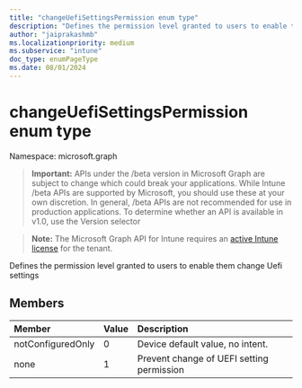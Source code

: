 ```yaml
---
title: "changeUefiSettingsPermission enum type"
description: "Defines the permission level granted to users to enable them change Uefi settings"
author: "jaiprakashmb"
ms.localizationpriority: medium
ms.subservice: "intune"
doc_type: enumPageType
ms.date: 08/01/2024
---
```


# changeUefiSettingsPermission enum type

Namespace: microsoft.graph

> **Important:** APIs under the /beta version in Microsoft Graph are subject to change which could break your applications. While Intune /beta APIs are supported by Microsoft, you should use these at your own discretion. In general, /beta APIs are not recommended for use in production applications. To determine whether an API is available in v1.0, use the Version selector

> **Note:** The Microsoft Graph API for Intune requires an [active Intune license](https://go.microsoft.com/fwlink/?linkid=839381) for the tenant.

Defines the permission level granted to users to enable them change Uefi settings

## Members
|Member|Value|Description|
|:---|:---|:---|
|notConfiguredOnly|0|Device default value, no intent.|
|none|1|Prevent change of UEFI setting permission|